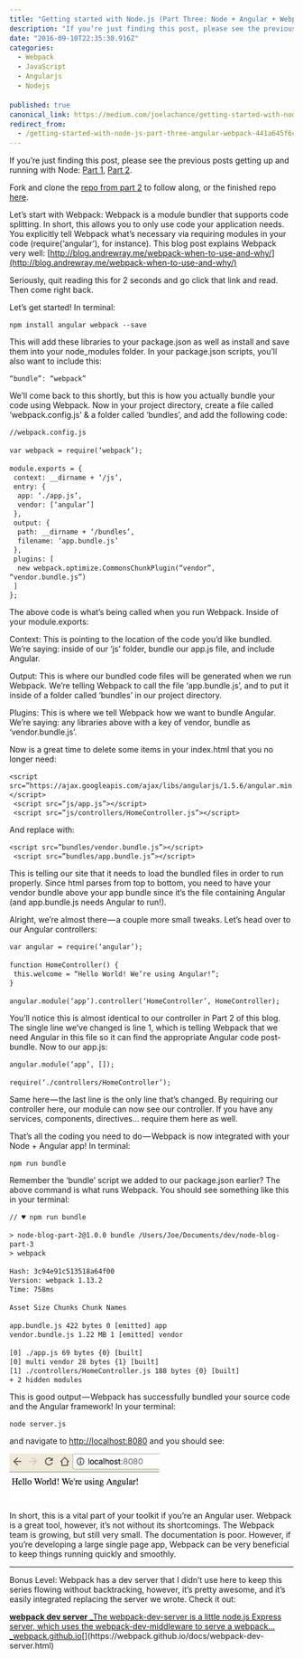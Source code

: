 ```yaml
---
title: "Getting started with Node.js (Part Three: Node + Angular + Webpack)"
description: "If you’re just finding this post, please see the previous posts getting up and running with Node: Part 1, Part 2. Let’s start with Webpack: Webpack is a module bundler that supports code splitting…"
date: "2016-09-10T22:35:30.916Z"
categories: 
  - Webpack
  - JavaScript
  - Angularjs
  - Nodejs

published: true
canonical_link: https://medium.com/joelachance/getting-started-with-node-js-part-three-angular-webpack-441a645f6c5
redirect_from:
  - /getting-started-with-node-js-part-three-angular-webpack-441a645f6c5
---
```


If you’re just finding this post, please see the previous posts getting up and running with Node: [Part 1](https://medium.com/@joelachance/get-started-with-node-js-part-1-19a13d3d731e#.kkgxghca4), [Part 2](https://medium.com/@joelachance/getting-started-with-node-js-part-deux-4e1c4d53eb98#.hoo052593).

Fork and clone the [repo from part 2](https://github.com/fiveinfinity/node-blog-part-2) to follow along, or the finished repo [here](https://github.com/fiveinfinity/node-blog-part-3).

Let’s start with Webpack: Webpack is a module bundler that supports code splitting. In short, this allows you to only use code your application needs. You explicitly tell Webpack what’s necessary via requiring modules in your code (require(‘angular’), for instance). This blog post explains Webpack very well: [http://blog.andrewray.me/webpack-when-to-use-and-why/](http://blog.andrewray.me/webpack-when-to-use-and-why/)

Seriously, quit reading this for 2 seconds and go click that link and read. Then come right back.

Let’s get started! In terminal:

```
npm install angular webpack --save
```

This will add these libraries to your package.json as well as install and save them into your node\_modules folder. In your package.json scripts, you’ll also want to include this:

```
“bundle”: “webpack”
```

We’ll come back to this shortly, but this is how you actually bundle your code using Webpack. Now in your project directory, create a file called ‘webpack.config.js’ & a folder called ‘bundles’, and add the following code:

```
//webpack.config.js

var webpack = require(‘webpack’);

module.exports = {
 context: __dirname + ‘/js’,
 entry: {
  app: ‘./app.js’,
  vendor: [‘angular’]
 },
 output: {
  path: __dirname + ‘/bundles’,
  filename: ‘app.bundle.js’
 },
 plugins: [
  new webpack.optimize.CommonsChunkPlugin(“vendor”,     “vendor.bundle.js”)
 ]
};
```

The above code is what’s being called when you run Webpack. Inside of your module.exports:

Context: This is pointing to the location of the code you’d like bundled. We’re saying: inside of our ‘js’ folder, bundle our app.js file, and include Angular.

Output: This is where our bundled code files will be generated when we run Webpack. We’re telling Webpack to call the file ‘app.bundle.js’, and to put it inside of a folder called ‘bundles’ in our project directory.

Plugins: This is where we tell Webpack how we want to bundle Angular. We’re saying: any libraries above with a key of vendor, bundle as ‘vendor.bundle.js’.

Now is a great time to delete some items in your index.html that you no longer need:

```
<script src=”https://ajax.googleapis.com/ajax/libs/angularjs/1.5.6/angular.min.js"></script>
 <script src=”js/app.js”></script>
 <script src=”js/controllers/HomeController.js”></script>
```

And replace with:

```
<script src=”bundles/vendor.bundle.js”></script>
 <script src=”bundles/app.bundle.js”></script>
```

This is telling our site that it needs to load the bundled files in order to run properly. Since html parses from top to bottom, you need to have your vendor bundle above your app bundle since it’s the file containing Angular (and app.bundle.js needs Angular to run!).

Alright, we’re almost there — a couple more small tweaks. Let’s head over to our Angular controllers:

```
var angular = require(‘angular’);

function HomeController() {
 this.welcome = “Hello World! We’re using Angular!”;
}

angular.module(‘app’).controller(‘HomeController’, HomeController);
```

You’ll notice this is almost identical to our controller in Part 2 of this blog. The single line we’ve changed is line 1, which is telling Webpack that we need Angular in this file so it can find the appropriate Angular code post-bundle. Now to our app.js:

```
angular.module(‘app’, []);

require(‘./controllers/HomeController’);
```

Same here — the last line is the only line that’s changed. By requiring our controller here, our module can now see our controller. If you have any services, components, directives… require them here as well.

That’s all the coding you need to do — Webpack is now integrated with your Node + Angular app! In terminal:

```
npm run bundle
```

Remember the ‘bundle’ script we added to our package.json earlier? The above command is what runs Webpack. You should see something like this in your terminal:

```
// ♥ npm run bundle

> node-blog-part-2@1.0.0 bundle /Users/Joe/Documents/dev/node-blog-part-3
> webpack

Hash: 3c94e91c513518a64f00
Version: webpack 1.13.2
Time: 758ms

Asset Size Chunks Chunk Names

app.bundle.js 422 bytes 0 [emitted] app
vendor.bundle.js 1.22 MB 1 [emitted] vendor

[0] ./app.js 69 bytes {0} [built]
[0] multi vendor 28 bytes {1} [built]
[1] ./controllers/HomeController.js 188 bytes {0} [built]
+ 2 hidden modules
```

This is good output — Webpack has successfully bundled your source code and the Angular framework! In your terminal:

```
node server.js
```

and navigate to [http://localhost:8080](http://localhost:8080) and you should see:

![Node + Angular + Webpack running in your browser!](./asset-1.png)

In short, this is a vital part of your toolkit if you’re an Angular user. Webpack is a great tool, however, it’s not without its shortcomings. The Webpack team is growing, but still very small. The documentation is poor. However, if you’re developing a large single page app, Webpack can be very beneficial to keep things running quickly and smoothly.

---

Bonus Level: Webpack has a dev server that I didn’t use here to keep this series flowing without backtracking, however, it’s pretty awesome, and it’s easily integrated replacing the server we wrote. Check it out:

[**webpack dev server**
_The webpack-dev-server is a little node.js Express server, which uses the webpack-dev-middleware to serve a webpack…_webpack.github.io](https://webpack.github.io/docs/webpack-dev-server.html "https://webpack.github.io/docs/webpack-dev-server.html")[](https://webpack.github.io/docs/webpack-dev-server.html)
